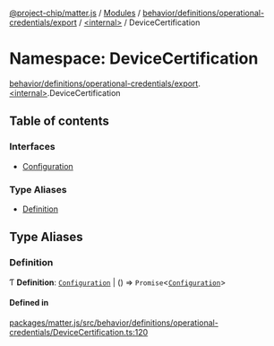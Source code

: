 [@project-chip/matter.js](../README.md) / [Modules](../modules.md) / [behavior/definitions/operational-credentials/export](behavior_definitions_operational_credentials_export.md) / [\<internal\>](behavior_definitions_operational_credentials_export._internal_.md) / DeviceCertification

# Namespace: DeviceCertification

[behavior/definitions/operational-credentials/export](behavior_definitions_operational_credentials_export.md).[\<internal\>](behavior_definitions_operational_credentials_export._internal_.md).DeviceCertification

## Table of contents

### Interfaces

- [Configuration](../interfaces/behavior_definitions_operational_credentials_export._internal_.DeviceCertification.Configuration.md)

### Type Aliases

- [Definition](behavior_definitions_operational_credentials_export._internal_.DeviceCertification.md#definition)

## Type Aliases

### Definition

Ƭ **Definition**: [`Configuration`](../interfaces/behavior_definitions_operational_credentials_export._internal_.DeviceCertification.Configuration.md) \| () => `Promise`\<[`Configuration`](../interfaces/behavior_definitions_operational_credentials_export._internal_.DeviceCertification.Configuration.md)\>

#### Defined in

[packages/matter.js/src/behavior/definitions/operational-credentials/DeviceCertification.ts:120](https://github.com/project-chip/matter.js/blob/2d9f2165d2672864fda3496a6d0d5f93597f82c6/packages/matter.js/src/behavior/definitions/operational-credentials/DeviceCertification.ts#L120)
